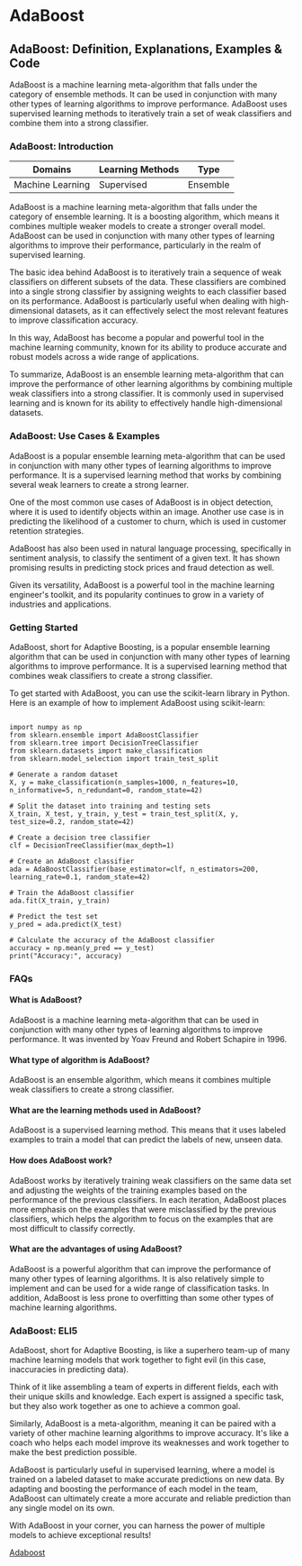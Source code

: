 # AdaBoost

## AdaBoost: Definition, Explanations, Examples & Code

AdaBoost is a machine learning meta-algorithm that falls under the category of ensemble methods. It can be used in conjunction with many other types of learning algorithms to improve performance. AdaBoost uses supervised learning methods to iteratively train a set of weak classifiers and combine them into a strong classifier.

### AdaBoost: Introduction

| Domains          | Learning Methods | Type     |
| ---------------- | ---------------- | -------- |
| Machine Learning | Supervised       | Ensemble |

AdaBoost is a machine learning meta-algorithm that falls under the category of ensemble learning. It is a boosting algorithm, which means it combines multiple weaker models to create a stronger overall model. AdaBoost can be used in conjunction with many other types of learning algorithms to improve their performance, particularly in the realm of supervised learning.

The basic idea behind AdaBoost is to iteratively train a sequence of weak classifiers on different subsets of the data. These classifiers are combined into a single strong classifier by assigning weights to each classifier based on its performance. AdaBoost is particularly useful when dealing with high-dimensional datasets, as it can effectively select the most relevant features to improve classification accuracy.

In this way, AdaBoost has become a popular and powerful tool in the machine learning community, known for its ability to produce accurate and robust models across a wide range of applications.

To summarize, AdaBoost is an ensemble learning meta-algorithm that can improve the performance of other learning algorithms by combining multiple weak classifiers into a strong classifier. It is commonly used in supervised learning and is known for its ability to effectively handle high-dimensional datasets.

### AdaBoost: Use Cases & Examples

AdaBoost is a popular ensemble learning meta-algorithm that can be used in conjunction with many other types of learning algorithms to improve performance. It is a supervised learning method that works by combining several weak learners to create a strong learner.

One of the most common use cases of AdaBoost is in object detection, where it is used to identify objects within an image. Another use case is in predicting the likelihood of a customer to churn, which is used in customer retention strategies.

AdaBoost has also been used in natural language processing, specifically in sentiment analysis, to classify the sentiment of a given text. It has shown promising results in predicting stock prices and fraud detection as well.

Given its versatility, AdaBoost is a powerful tool in the machine learning engineer's toolkit, and its popularity continues to grow in a variety of industries and applications.

### Getting Started

AdaBoost, short for Adaptive Boosting, is a popular ensemble learning algorithm that can be used in conjunction with many other types of learning algorithms to improve performance. It is a supervised learning method that combines weak classifiers to create a strong classifier.

To get started with AdaBoost, you can use the scikit-learn library in Python. Here is an example of how to implement AdaBoost using scikit-learn:

```

import numpy as np
from sklearn.ensemble import AdaBoostClassifier
from sklearn.tree import DecisionTreeClassifier
from sklearn.datasets import make_classification
from sklearn.model_selection import train_test_split

# Generate a random dataset
X, y = make_classification(n_samples=1000, n_features=10, n_informative=5, n_redundant=0, random_state=42)

# Split the dataset into training and testing sets
X_train, X_test, y_train, y_test = train_test_split(X, y, test_size=0.2, random_state=42)

# Create a decision tree classifier
clf = DecisionTreeClassifier(max_depth=1)

# Create an AdaBoost classifier
ada = AdaBoostClassifier(base_estimator=clf, n_estimators=200, learning_rate=0.1, random_state=42)

# Train the AdaBoost classifier
ada.fit(X_train, y_train)

# Predict the test set
y_pred = ada.predict(X_test)

# Calculate the accuracy of the AdaBoost classifier
accuracy = np.mean(y_pred == y_test)
print("Accuracy:", accuracy)

```

### FAQs

#### What is AdaBoost?

AdaBoost is a machine learning meta-algorithm that can be used in conjunction with many other types of learning algorithms to improve performance. It was invented by Yoav Freund and Robert Schapire in 1996.

#### What type of algorithm is AdaBoost?

AdaBoost is an ensemble algorithm, which means it combines multiple weak classifiers to create a strong classifier.

#### What are the learning methods used in AdaBoost?

AdaBoost is a supervised learning method. This means that it uses labeled examples to train a model that can predict the labels of new, unseen data.

#### How does AdaBoost work?

AdaBoost works by iteratively training weak classifiers on the same data set and adjusting the weights of the training examples based on the performance of the previous classifiers. In each iteration, AdaBoost places more emphasis on the examples that were misclassified by the previous classifiers, which helps the algorithm to focus on the examples that are most difficult to classify correctly.

#### What are the advantages of using AdaBoost?

AdaBoost is a powerful algorithm that can improve the performance of many other types of learning algorithms. It is also relatively simple to implement and can be used for a wide range of classification tasks. In addition, AdaBoost is less prone to overfitting than some other types of machine learning algorithms.

### AdaBoost: ELI5

AdaBoost, short for Adaptive Boosting, is like a superhero team-up of many machine learning models that work together to fight evil (in this case, inaccuracies in predicting data).

Think of it like assembling a team of experts in different fields, each with their unique skills and knowledge. Each expert is assigned a specific task, but they also work together as one to achieve a common goal.

Similarly, AdaBoost is a meta-algorithm, meaning it can be paired with a variety of other machine learning algorithms to improve accuracy. It's like a coach who helps each model improve its weaknesses and work together to make the best prediction possible.

AdaBoost is particularly useful in supervised learning, where a model is trained on a labeled dataset to make accurate predictions on new data. By adapting and boosting the performance of each model in the team, AdaBoost can ultimately create a more accurate and reliable prediction than any single model on its own.

With AdaBoost in your corner, you can harness the power of multiple models to achieve exceptional results!

[Adaboost](https://serp.ai/adaboost/)

